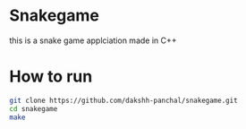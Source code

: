 # Snakegame

this is a snake game applciation made in C++

# How to run

```bash
git clone https://github.com/dakshh-panchal/snakegame.git
cd snakegame
make
```
